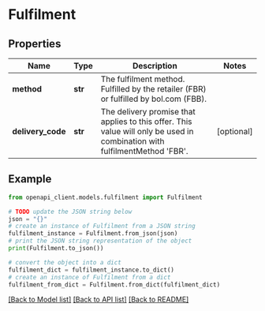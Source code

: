 # Fulfilment


## Properties

Name | Type | Description | Notes
------------ | ------------- | ------------- | -------------
**method** | **str** | The fulfilment method. Fulfilled by the retailer (FBR) or fulfilled by bol.com (FBB). | 
**delivery_code** | **str** | The delivery promise that applies to this offer. This value will only be used in combination with fulfilmentMethod &#39;FBR&#39;. | [optional] 

## Example

```python
from openapi_client.models.fulfilment import Fulfilment

# TODO update the JSON string below
json = "{}"
# create an instance of Fulfilment from a JSON string
fulfilment_instance = Fulfilment.from_json(json)
# print the JSON string representation of the object
print(Fulfilment.to_json())

# convert the object into a dict
fulfilment_dict = fulfilment_instance.to_dict()
# create an instance of Fulfilment from a dict
fulfilment_from_dict = Fulfilment.from_dict(fulfilment_dict)
```
[[Back to Model list]](../README.md#documentation-for-models) [[Back to API list]](../README.md#documentation-for-api-endpoints) [[Back to README]](../README.md)


